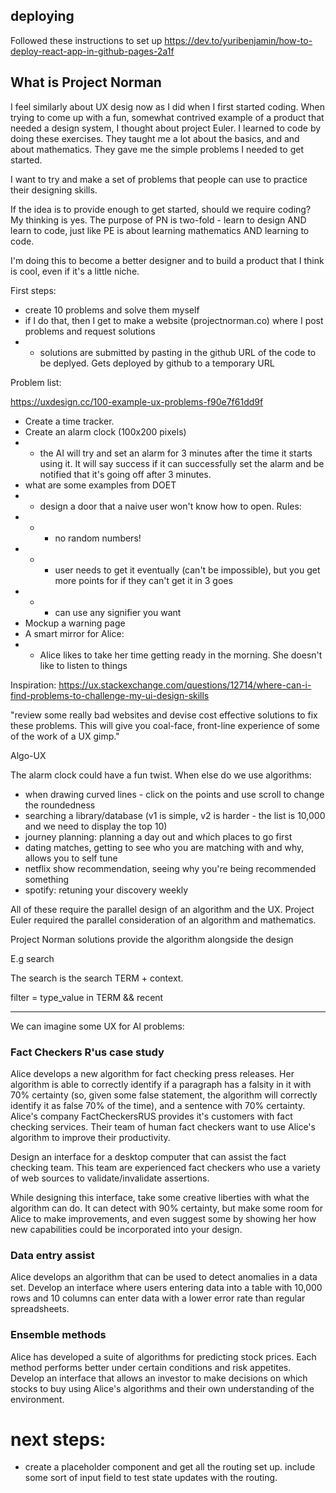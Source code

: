 ## deploying

Followed these instructions to set up https://dev.to/yuribenjamin/how-to-deploy-react-app-in-github-pages-2a1f




## What is Project Norman

I feel similarly about UX desig now as I did when I first started coding. When trying
to come up with a fun, somewhat contrived example of a product that needed a design system, I thought about project 
Euler. I learned to code by doing these exercises. They taught me a lot about the basics, and and about mathematics. They gave me the 
simple problems I needed to get started.

I want to try and make a set of problems that people can use to practice their designing skills.

If the idea is to provide enough to get started, should we require coding? My thinking is yes. The purpose of PN is two-fold - learn to design AND
learn to code, just like PE is about learning mathematics AND learning to code.

I'm doing this to become a better designer and to build a product that I think is cool, even if it's a little niche.

First steps:
* create 10 problems and solve them myself
* if I do that, then I get to make a website (projectnorman.co) where I post problems and request solutions
* * solutions are submitted by pasting in the github URL of the code to be deplyed. Gets deployed by github to a temporary URL

Problem list:

https://uxdesign.cc/100-example-ux-problems-f90e7f61dd9f
* Create a time tracker.
* Create an alarm clock (100x200 pixels)
* * the AI will try and set an alarm for 3 minutes after the time it starts using it. It will say success if it can successfully set the alarm and be notified that it's going off after 3 minutes.
* what are some examples from DOET
* * design a door that a naive user won't know how to open. Rules:
* * * no random numbers!
* * * user needs to get it eventually (can't be impossible), but you get more points for if they can't get it in 3 goes
* * * can use any signifier you want
* Mockup a warning page
* A smart mirror for Alice:
* * Alice likes to take her time getting ready in the morning. She doesn't like to listen to things 


Inspiration:
https://ux.stackexchange.com/questions/12714/where-can-i-find-problems-to-challenge-my-ui-design-skills

"review some really bad websites and devise cost effective solutions to fix these problems. This will give you coal-face, front-line experience of some of the work of a UX gimp."

Algo-UX

The alarm clock could have a fun twist.
When else do we use algorithms:
- when drawing curved lines - click on the points and use scroll to change the roundedness
- searching a library/database (v1 is simple, v2 is harder - the list is 10,000 and we need to display the top 10)
- journey planning: planning a day out and which places to go first
- dating matches, getting to see who you are matching with and why, allows you to self tune
- netflix show recommendation, seeing why you're being recommended something
- spotify: retuning your discovery weekly

All of these require the parallel design of an algorithm and the UX. Project Euler required the parallel
consideration of an algorithm and mathematics.

Project Norman solutions provide the algorithm alongside the design

E.g search

The search is the search TERM + context.

filter = type_value in TERM && recent

---------------

We can imagine some UX for AI problems:

### Fact Checkers R'us case study

Alice develops a new algorithm for fact checking press releases. Her algorithm is able to correctly identify if a paragraph has a falsity in it with 70% certainty (so, given some false statement, the algorithm will correctly identify it as false 70% of the time), and a sentence with 70% certainty. Alice's company FactCheckersRUS provides it's customers with fact checking services. Their team of human fact checkers want to use Alice's algorithm to improve their productivity. 

Design an interface for a desktop computer that can assist the fact checking team. This team are experienced fact checkers who use a variety of web sources to validate/invalidate assertions.

While designing this interface, take some creative liberties with what the algorithm can do. It can detect with 90% certainty, but make some room for Alice to make improvements, and even suggest some by showing her how new capabilities could be incorporated into your design.

### Data entry assist

Alice develops an algorithm that can be used to detect anomalies in a data set. Develop an interface where users entering data into a table with 10,000 rows and 10 columns can enter data with a lower error rate than regular spreadsheets.


### Ensemble methods

Alice has developed a suite of algorithms for predicting stock prices. Each method performs better under certain conditions and risk appetites. Develop an interface that allows an investor to make decisions on which stocks to buy using Alice's algorithms and their own understanding of the environment.

# next steps:

- create a placeholder component and get all the routing set up. include some sort of input field to test state updates with the routing.
